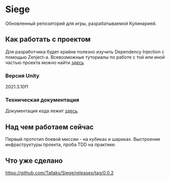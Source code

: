 # Siege

Обновленный репозиторий для игры, разрабатываемой Кулинарией. 

## Как работать с проектом

Для разработчика будет крайне полезно изучить Dependency Injection с помощью Zenject-а. Всевозможные туториалы по работе с той или иной частью проекта можно найти [здесь](Siege-doc/HowTo/ReadMe.md)

### Версия Unity

2021.3.10f1

### Техническая документация

Документация кода лежит [здесь](Siege-doc/API%20Documentation/Readme.md).

## Над чем работаем сейчас

Первый прототип боевой миссии - на кубиках и шариках. Выстроение инфраструктуры проекта, проба TDD на практике. 

## Что уже сделано
https://github.com/Tallaks/Siege/releases/tag/0.0.2